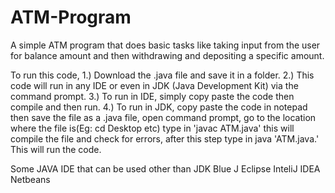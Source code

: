 # ATM-Program


A simple ATM program that does basic tasks like taking input from the user for balance amount and then withdrawing and depositing a specific amount.

To run this code,
1.) Download the .java file and save it in a folder.
2.) This code will run in any IDE or even in JDK (Java Development Kit) via the command prompt.
3.) To run in IDE, simply copy paste the code then compile and then run.
4.) To run in JDK, copy paste the code in notepad then save the file as a .java file, open command prompt, go to the location where the file is(Eg: cd Desktop etc)
    type in 'javac ATM.java' this will compile the file and check for errors, after this step type in java 'ATM.java.' This will run the code.


Some JAVA IDE that can be used other than JDK
Blue J
Eclipse
InteliJ IDEA
Netbeans
